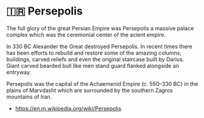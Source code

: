 # 🇮🇷 Persepolis

The full glory of the great Persian Empire was Persepolis a massive palace
complex which was the ceremonial center of the acient empire.

In 330 BC Alexander the Great destroyed Persepolis. In recent times there has
been efforts to rebuild and restore some of the amazing columns, buildings,
carved reliefs and even the original staircase built by Darius. Giant carved
bearded bull like men stand guard flanked alongside an entryway.

Persepolis was the capital of the Achaemenid Empire (c. 550–330 BC) in the
plains of Marvdasht which are surrounded by the southern Zagros mountains of
Iran.

- <https://en.m.wikipedia.org/wiki/Persepolis>
